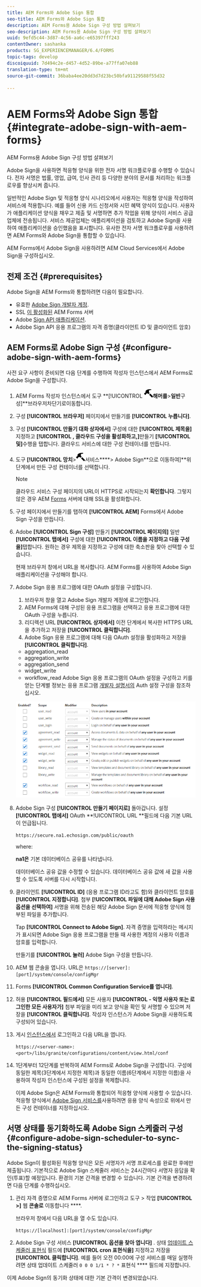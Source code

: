 ```yaml
---
title: AEM Forms와 Adobe Sign 통합
seo-title: AEM Forms와 Adobe Sign 통합
description: AEM Forms용 Adobe Sign 구성 방법 살펴보기
seo-description: AEM Forms용 Adobe Sign 구성 방법 살펴보기
uuid: 9efd5c44-3d87-4c56-aa6c-e65397fff243
contentOwner: sashanka
products: SG_EXPERIENCEMANAGER/6.4/FORMS
topic-tags: develop
discoiquuid: 7d494c2e-d457-4d52-89be-a77ffa07eb88
translation-type: tm+mt
source-git-commit: 36baba4ee20dd3d7d23bc50bfa91129588f55d32

---
```



# AEM Forms와 Adobe Sign 통합 {#integrate-adobe-sign-with-aem-forms}

AEM Forms용 Adobe Sign 구성 방법 살펴보기

Adobe Sign을 사용하면 적응형 양식을 위한 전자 서명 워크플로우를 수행할 수 있습니다. 전자 서명은 법률, 영업, 급여, 인사 관리 등 다양한 분야의 문서를 처리하는 워크플로우를 향상시켜 줍니다.

일반적인 Adobe Sign 및 적응형 양식 시나리오에서 사용자는 적응형 양식을 작성하여 서비스에 적용합니다. 예를 들어 신용 카드 신청서와 시민 혜택 양식이 있습니다. 사용자가 애플리케이션 양식을 채우고 제출 및 서명하면 추가 작업을 위해 양식이 서비스 공급업체에 전송됩니다. 서비스 제공업체는 애플리케이션을 검토하고 Adobe Sign을 사용하여 애플리케이션을 승인했음을 표시합니다. 유사한 전자 서명 워크플로우를 사용하려면 AEM Forms와 Adobe Sign을 통합할 수 있습니다.

AEM Forms에서 Adobe Sign을 사용하려면 AEM Cloud Services에서 Adobe Sign을 구성하십시오.

## 전제 조건 {#prerequisites}

Adobe Sign을 AEM Forms와 통합하려면 다음이 필요합니다.

* 유효한 [Adobe Sign 개발자 계정](https://acrobat.adobe.com/us/en/why-adobe/developer-form.html).
* SSL [이 활성화된](/help/sites-administering/ssl-by-default.md) AEM Forms 서버
* Adobe [Sign API 애플리케이션](https://www.adobe.io/apis/documentcloud/sign/docs.html#!adobeio/adobeio-documentation/master/sign/gstarted/create_app.md).
* Adobe Sign API 응용 프로그램의 자격 증명(클라이언트 ID 및 클라이언트 암호)

## AEM Forms로 Adobe Sign 구성 {#configure-adobe-sign-with-aem-forms}

사전 요구 사항이 준비되면 다음 단계를 수행하여 작성자 인스턴스에서 AEM Forms로 Adobe Sign을 구성합니다.

1. AEM Forms 작성자 인스턴스에서 도구 **[!UICONTROL **![](assets/hammer.png)해머를**>**일반**구성]**브라우저차단기로이동합니다.
1. 구성 **[!UICONTROL 브라우저]** 페이지에서 만들기를 **[!UICONTROL 누릅니다]**.
1. 구성 **[!UICONTROL 만들기 대화 상자에서]** 구성에 대한 **[!UICONTROL 제목을]** 지정하고 **[!UICONTROL , 클라우드 구성을 활성화하고,]**&#x200B;만들기 **[!UICONTROL 및]**&#x200B;수행을 탭합니다. 클라우드 서비스에 대한 구성 컨테이너를 만듭니다.
1. 도구 **[!UICONTROL 망치&#x200B;**>![클라우드](assets/hammer.png)서비스****> Adobe Sign**으로 이동하여]**위 단계에서 만든 구성 컨테이너를 선택합니다.

   >[!NOTE]
   >
   >클라우드 서비스 구성 페이지의 URL이 HTTPS로 시작되는지 **확인합니다**. 그렇지 않은 경우 AEM [Forms](/help/sites-administering/ssl-by-default.md) 서버에 대해 SSL을 활성화합니다.

1. 구성 페이지에서 만들기를 탭하여 **[!UICONTROL AEM]** Forms에서 Adobe Sign 구성을 만듭니다.
1. Adobe **[!UICONTROL Sign 구성]** 만들기 **[!UICONTROL 페이지의]** 일반 **[!UICONTROL 탭에서]** 구성에 대한 **[!UICONTROL 이름을 지정하고 다음 구성을]**&#x200B;탭합니다. 원하는 경우 제목을 지정하고 구성에 대한 축소판을 찾아 선택할 수 있습니다.

   현재 브라우저 창에서 URL을 복사합니다. AEM Forms를 사용하여 Adobe Sign 애플리케이션을 구성해야 합니다.

1. Adobe Sign 응용 프로그램에 대한 OAuth 설정을 구성합니다.

   1. 브라우저 창을 열고 Adobe Sign 개발자 계정에 로그인합니다.
   1. AEM Forms에 대해 구성된 응용 프로그램을 선택하고 응용 프로그램에 대한 OAuth 구성을 누릅니다.
   1. 리디렉션 URL **[!UICONTROL 상자에서]** 이전 단계에서 복사한 HTTPS URL을 추가하고 저장을 **[!UICONTROL 클릭합니다]**.
   1. Adobe Sign 응용 프로그램에 대해 다음 OAuth 설정을 활성화하고 저장을 **[!UICONTROL 클릭합니다]**.
   * aggregation_read
   * aggregation_write
   * aggregation_send
   * widget_write
   * workflow_read
   Adobe Sign 응용 프로그램의 OAuth 설정을 구성하고 키를 얻는 단계별 정보는 응용 프로그램 [개발자 설명서의](https://www.adobe.io/apis/documentcloud/sign/docs.html#!adobeio/adobeio-documentation/master/sign/gstarted/configure_oauth.md) Auth 설정 구성을 참조하십시오.

   ![OAuth 구성](assets/oauth_config.png)

1. Adobe Sign 구성 **[!UICONTROL 만들기 페이지로]** 돌아갑니다. 설정 **[!UICONTROL 탭에서]** OAuth **!UICONTROL URL **필드에 다음 기본 URL이 언급됩니다.

   `https://secure.na1.echosign.com/public/oauth`

   where:

   **na1은** 기본 데이터베이스 공유를 나타냅니다.

   데이터베이스 공유 값을 수정할 수 있습니다. 데이터베이스 공유 값에 새 값을 사용할 수 있도록 서버를 다시 시작합니다.

1. 클라이언트 **[!UICONTROL ID]** (응용 프로그램 ID라고도 함)와 클라이언트 암호를 **[!UICONTROL 지정합니다]**. 첨부 **[!UICONTROL 파일에 대해 Adobe Sign 사용 옵션을 선택하여]** 서명을 위해 전송된 해당 Adobe Sign 문서에 적응형 양식에 첨부된 파일을 추가합니다.

   Tap **[!UICONTROL Connect to Adobe Sign]**. 자격 증명을 입력하라는 메시지가 표시되면 Adobe Sign 응용 프로그램을 만들 때 사용한 계정의 사용자 이름과 암호를 입력합니다.

   만들기를 **[!UICONTROL 눌러]** Adobe Sign 구성을 만듭니다.

1. AEM 웹 콘솔을 엽니다. URL은 `https://[server]:[port]/system/console/configMgr`
1. Forms **[!UICONTROL Common Configuration Service를 엽니다]**.
1. 허용 **[!UICONTROL 필드에서]** 모든 사용자 **[!UICONTROL - 익명 사용자 또는 로그인한 모든 사용자가]** 첨부 파일을 미리 보고 양식을 확인 및 서명할 수 있으며 저장을 **[!UICONTROL 클릭합니다]**.  작성자 인스턴스가 Adobe Sign을 사용하도록 구성되어 있습니다.
1. 게시 [인스턴스에서](/help/sites-deploying/deploy.md) 로그인하고 다음 URL을 엽니다.

   `https://<server-name>:<port>/libs/granite/configurations/content/view.html/conf`

1. 1단계부터 12단계를 반복하여 AEM Forms로 Adobe Sign을 구성합니다. 구성에 동일한 제목(3단계에서 지정한 제목)과 동일한 이름(6단계에서 지정한 이름)을 사용하여 작성자 인스턴스에 구성된 설정을 복제합니다.

   이제 Adobe Sign은 AEM Forms와 통합되어 적응형 양식에 사용할 수 있습니다. 적응형 양식에서 [Adobe Sign 서비스를](/help/forms/using/working-with-adobe-sign.md#configure-adobe-sign-for-an-adaptive-form)사용하려면 응용 양식 속성으로 위에서 만든 구성 컨테이너를 지정하십시오.

## 서명 상태를 동기화하도록 Adobe Sign 스케줄러 구성 {#configure-adobe-sign-scheduler-to-sync-the-signing-status}

Adobe Sign이 활성화된 적응형 양식은 모든 서명자가 서명 프로세스를 완료한 후에만 제출됩니다. 기본적으로 Adobe Sign 스케줄러 서비스는 24시간마다 서명자 응답을 확인(투표)할 예정입니다. 환경의 기본 간격을 변경할 수 있습니다. 기본 간격을 변경하려면 다음 단계를 수행하십시오.

1. 관리 자격 증명으로 AEM Forms 서버에 로그인하고 도구 > 작업 **[!UICONTROL >]** 웹 **콘솔로** 이동합니다 ****.

   브라우저 창에서 다음 URL을 열 수도 있습니다.

   `https://[localhost]:[port]/system/console/configMgr`

1. Adobe Sign 구성 서비스 **[!UICONTROL 옵션을 찾아 엽니다]** . 상태 [업데이트 스케줄러 표현식](https://en.wikipedia.org/wiki/Cron#CRON_expression) 필드에 **[!UICONTROL cron 표현식을]** 지정하고 저장을 **[!UICONTROL 클릭합니다]**. 예를 들어 오전 00:00에 구성 서비스를 매일 실행하려면 상태 업데이트 스케줄러 `0 0 0 1/1 * ? *` 표현식 **** 필드에 지정합니다.

이제 Adobe Sign의 동기화 상태에 대한 기본 간격이 변경되었습니다.
